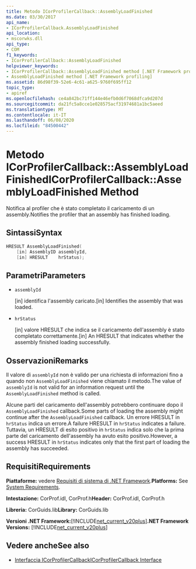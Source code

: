 ```yaml
---
title: Metodo ICorProfilerCallback::AssemblyLoadFinished
ms.date: 03/30/2017
api_name:
- ICorProfilerCallback.AssemblyLoadFinished
api_location:
- mscorwks.dll
api_type:
- COM
f1_keywords:
- ICorProfilerCallback::AssemblyLoadFinished
helpviewer_keywords:
- ICorProfilerCallback::AssemblyLoadFinished method [.NET Framework profiling]
- AssemblyLoadFinished method [.NET Framework profiling]
ms.assetid: 86d98f39-52e6-4c61-a625-9760f695ff12
topic_type:
- apiref
ms.openlocfilehash: ce4a842bc71ff144e46efb0d6f7068dfca9d207d
ms.sourcegitcommit: da21fc5a8cce1e028575acf31974681a1bc5aeed
ms.translationtype: MT
ms.contentlocale: it-IT
ms.lasthandoff: 06/08/2020
ms.locfileid: "84500442"
---
```

# <a name="icorprofilercallbackassemblyloadfinished-method"></a><span data-ttu-id="16d24-102">Metodo ICorProfilerCallback::AssemblyLoadFinished</span><span class="sxs-lookup"><span data-stu-id="16d24-102">ICorProfilerCallback::AssemblyLoadFinished Method</span></span>
<span data-ttu-id="16d24-103">Notifica al profiler che è stato completato il caricamento di un assembly.</span><span class="sxs-lookup"><span data-stu-id="16d24-103">Notifies the profiler that an assembly has finished loading.</span></span>  
  
## <a name="syntax"></a><span data-ttu-id="16d24-104">Sintassi</span><span class="sxs-lookup"><span data-stu-id="16d24-104">Syntax</span></span>  
  
```cpp  
HRESULT AssemblyLoadFinished(  
    [in] AssemblyID assemblyId,  
    [in] HRESULT    hrStatus);  
```  
  
## <a name="parameters"></a><span data-ttu-id="16d24-105">Parametri</span><span class="sxs-lookup"><span data-stu-id="16d24-105">Parameters</span></span>

- `assemblyId`

  <span data-ttu-id="16d24-106">\[in] identifica l'assembly caricato.</span><span class="sxs-lookup"><span data-stu-id="16d24-106">\[in] Identifies the assembly that was loaded.</span></span>

- `hrStatus`

  <span data-ttu-id="16d24-107">\[in] valore HRESULT che indica se il caricamento dell'assembly è stato completato correttamente.</span><span class="sxs-lookup"><span data-stu-id="16d24-107">\[in] An HRESULT that indicates whether the assembly finished loading successfully.</span></span>

## <a name="remarks"></a><span data-ttu-id="16d24-108">Osservazioni</span><span class="sxs-lookup"><span data-stu-id="16d24-108">Remarks</span></span>  
 <span data-ttu-id="16d24-109">Il valore di `assemblyId` non è valido per una richiesta di informazioni fino a quando non `AssemblyLoadFinished` viene chiamato il metodo.</span><span class="sxs-lookup"><span data-stu-id="16d24-109">The value of `assemblyId` is not valid for an information request until the `AssemblyLoadFinished` method is called.</span></span>  
  
 <span data-ttu-id="16d24-110">Alcune parti del caricamento dell'assembly potrebbero continuare dopo il `AssemblyLoadFinished` callback.</span><span class="sxs-lookup"><span data-stu-id="16d24-110">Some parts of loading the assembly might continue after the `AssemblyLoadFinished` callback.</span></span> <span data-ttu-id="16d24-111">Un errore HRESULT in `hrStatus` indica un errore.</span><span class="sxs-lookup"><span data-stu-id="16d24-111">A failure HRESULT in `hrStatus` indicates a failure.</span></span> <span data-ttu-id="16d24-112">Tuttavia, un HRESULT di esito positivo in `hrStatus` indica solo che la prima parte del caricamento dell'assembly ha avuto esito positivo.</span><span class="sxs-lookup"><span data-stu-id="16d24-112">However, a success HRESULT in `hrStatus` indicates only that the first part of loading the assembly has succeeded.</span></span>  
  
## <a name="requirements"></a><span data-ttu-id="16d24-113">Requisiti</span><span class="sxs-lookup"><span data-stu-id="16d24-113">Requirements</span></span>  
 <span data-ttu-id="16d24-114">**Piattaforme:** vedere [Requisiti di sistema di .NET Framework](../../get-started/system-requirements.md).</span><span class="sxs-lookup"><span data-stu-id="16d24-114">**Platforms:** See [System Requirements](../../get-started/system-requirements.md).</span></span>  
  
 <span data-ttu-id="16d24-115">**Intestazione:** CorProf.idl, CorProf.h</span><span class="sxs-lookup"><span data-stu-id="16d24-115">**Header:** CorProf.idl, CorProf.h</span></span>  
  
 <span data-ttu-id="16d24-116">**Libreria:** CorGuids.lib</span><span class="sxs-lookup"><span data-stu-id="16d24-116">**Library:** CorGuids.lib</span></span>  
  
 <span data-ttu-id="16d24-117">**Versioni .NET Framework:**[!INCLUDE[net_current_v20plus](../../../../includes/net-current-v20plus-md.md)]</span><span class="sxs-lookup"><span data-stu-id="16d24-117">**.NET Framework Versions:** [!INCLUDE[net_current_v20plus](../../../../includes/net-current-v20plus-md.md)]</span></span>  
  
## <a name="see-also"></a><span data-ttu-id="16d24-118">Vedere anche</span><span class="sxs-lookup"><span data-stu-id="16d24-118">See also</span></span>

- [<span data-ttu-id="16d24-119">Interfaccia ICorProfilerCallback</span><span class="sxs-lookup"><span data-stu-id="16d24-119">ICorProfilerCallback Interface</span></span>](icorprofilercallback-interface.md)
